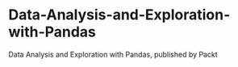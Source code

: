 # Data-Analysis-and-Exploration-with-Pandas
Data Analysis and Exploration with Pandas, published by Packt
